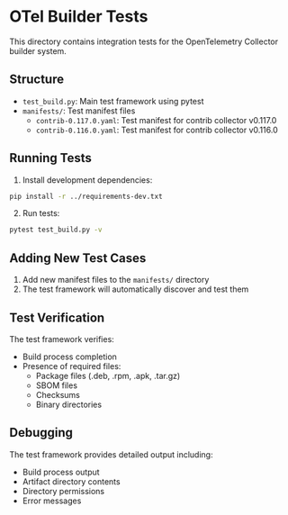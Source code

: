 # OTel Builder Tests

This directory contains integration tests for the OpenTelemetry Collector builder system.

## Structure

- `test_build.py`: Main test framework using pytest
- `manifests/`: Test manifest files
  - `contrib-0.117.0.yaml`: Test manifest for contrib collector v0.117.0
  - `contrib-0.116.0.yaml`: Test manifest for contrib collector v0.116.0

## Running Tests

1. Install development dependencies:

```bash
pip install -r ../requirements-dev.txt
```

2. Run tests:

```bash
pytest test_build.py -v
```

## Adding New Test Cases

1. Add new manifest files to the `manifests/` directory
2. The test framework will automatically discover and test them

## Test Verification

The test framework verifies:

- Build process completion
- Presence of required files:
  - Package files (.deb, .rpm, .apk, .tar.gz)
  - SBOM files
  - Checksums
  - Binary directories

## Debugging

The test framework provides detailed output including:

- Build process output
- Artifact directory contents
- Directory permissions
- Error messages
